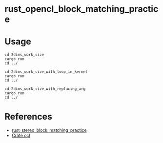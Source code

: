 # rust_opencl_block_matching_practice

# Usage
```
cd 3dims_work_size
cargo run
cd ../
```

```
cd 2dims_work_size_with_loop_in_kernel
cargo run
cd ../
```

```
cd 2dims_work_size_with_replacing_arg
cargo run
cd ../
```

# References
- [rust_stereo_block_matching_practice](https://github.com/asukiaaa/rust_stereo_block_matching_practice)
- [Crate ocl](https://docs.rs/ocl/0.17.0/ocl/)

